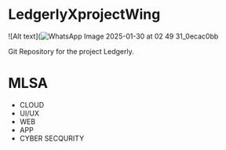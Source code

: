 # LedgerlyXprojectWing
![Alt text](![WhatsApp Image 2025-01-30 at 02 49 31_0ecac0bb](https://github.com/user-attachments/assets/1eb69113-453e-43b2-890c-a2bb2073cb00)

Git Repository for the project Ledgerly.
<br>
# MLSA
- CLOUD
- UI/UX
- WEB
- APP
- CYBER SECQURITY
  

